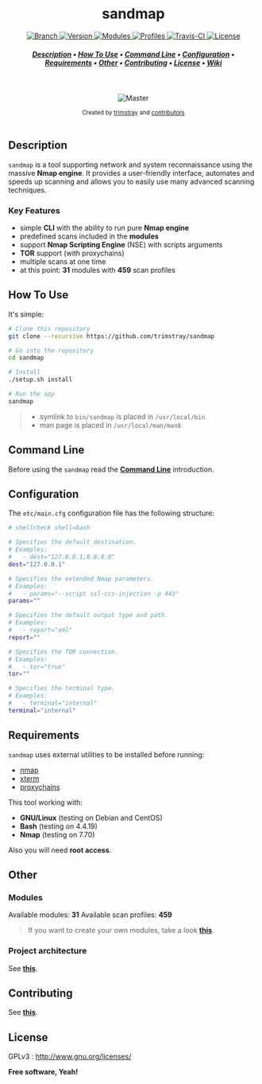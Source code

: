 <h1 align="center">sandmap</h1>

<p align="center">
  <a href="https://img.shields.io/badge/Branch-master-green.svg">
    <img src="https://img.shields.io/badge/Branch-master-green.svg"
        alt="Branch">
  </a>
  <a href="https://img.shields.io/badge/Version-v1.2.0-lightgrey.svg">
    <img src="https://img.shields.io/badge/Version-v1.2.0-lightgrey.svg"
        alt="Version">
  </a>
  <a href="https://img.shields.io/badge/Modules-31-red.svg">
    <img src="https://img.shields.io/badge/Modules-31-red.svg"
        alt="Modules">
  </a>
  <a href="https://img.shields.io/badge/Profiles-459-orange.svg">
    <img src="https://img.shields.io/badge/Profiles-459-orange.svg"
        alt="Profiles">
  </a>
  <a href="https://travis-ci.org/trimstray/sandmap">
    <img src="https://travis-ci.org/trimstray/sandmap.svg?branch=master"
        alt="Travis-CI">
  <a href="http://www.gnu.org/licenses/">
    <img src="https://img.shields.io/badge/license-GNU-blue.svg"
        alt="License">
  </a>
</p>

<h5 align="center">
   <a href="#description">Description</a>
 • <a href="#how-to-use">How To Use</a>
 • <a href="#command-line">Command Line</a>
 • <a href="#configuration">Configuration</a>
 • <a href="#requirements">Requirements</a>
 • <a href="#other">Other</a>
 • <a href="#contributing">Contributing</a>
 • <a href="#license">License</a>
 • <a href="https://github.com/trimstray/sandmap/wiki">Wiki</a>
</h5>

<br>

<p align="center">
    <img src="https://i.imgur.com/9a97M2S.gif"
         alt="Master">
</p>

<div align="center">
  <sub>Created by
  <a href="https://twitter.com/trimstray">trimstray</a> and
  <a href="https://github.com/trimstray/sandmap/graphs/contributors">contributors</a>
</div>

<br>

## Description

`sandmap` is a tool supporting network and system reconnaissance using the massive **Nmap engine**. It provides a user-friendly interface, automates and speeds up scanning and allows you to easily use many advanced scanning techniques.

### Key Features

- simple **CLI** with the ability to run pure **Nmap engine**
- predefined scans included in the **modules**
- support **Nmap Scripting Engine** (NSE) with scripts arguments
- **TOR** support (with proxychains)
- multiple scans at one time
- at this point: **31** modules with **459** scan profiles

## How To Use

It's simple:

```bash
# Clone this repository
git clone --recursive https://github.com/trimstray/sandmap

# Go into the repository
cd sandmap

# Install
./setup.sh install

# Run the app
sandmap
```

> * symlink to `bin/sandmap` is placed in `/usr/local/bin`
> * man page is placed in `/usr/local/man/man8`

## Command Line

Before using the `sandmap` read the **<a href="https://github.com/trimstray/sandmap/wiki/CLI">Command Line</a>** introduction.

## Configuration

The `etc/main.cfg` configuration file has the following structure:

```bash
# shellcheck shell=bash

# Specifies the default destination.
# Examples:
#   - dest="127.0.0.1,8.8.8.8"
dest="127.0.0.1"

# Specifies the extended Nmap parameters.
# Examples:
#   - params="--script ssl-ccs-injection -p 443"
params=""

# Specifies the default output type and path.
# Examples:
#   - report="xml"
report=""

# Specifies the TOR connection.
# Examples:
#   - tor="true"
tor=""

# Specifies the terminal type.
# Examples:
#   - terminal="internal"
terminal="internal"
```

## Requirements

`sandmap` uses external utilities to be installed before running:

- [nmap](https://nmap.org/)
- [xterm](https://invisible-island.net/xterm/)
- [proxychains](http://proxychains.sourceforge.net/)

This tool working with:

- **GNU/Linux** (testing on Debian and CentOS)
- **Bash** (testing on 4.4.19)
- **Nmap** (testing on 7.70)

Also you will need **root access**.

## Other

### Modules

Available modules: **31**
Available scan profiles: **459**

> If you want to create your own modules, take a look **[this](https://github.com/trimstray/sandmap/wiki/Modules)**.

### Project architecture

See **<a href="https://github.com/trimstray/sandmap/wiki/Project-architecture">this</a>**.

## Contributing

See **[this](CONTRIBUTING.md)**.

## License

GPLv3 : <http://www.gnu.org/licenses/>

**Free software, Yeah!**
